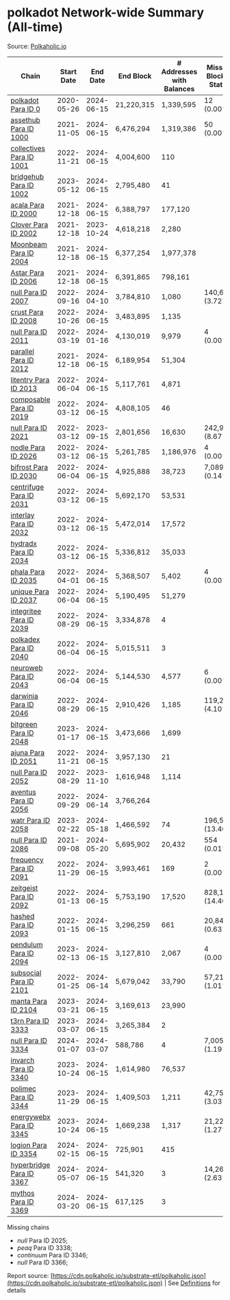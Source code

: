 # polkadot Network-wide Summary (All-time)

Source: [Polkaholic.io](https://polkaholic.io)


| Chain            | Start Date | End Date | End Block | # Addresses with Balances | Missing Blocks / Status |
| ---------------- | ---------- | ---------| --------- | ------------------------- | ----------------------- |
| [polkadot Para ID 0](/polkadot/0-polkadot) | 2020-05-26 | 2024-06-15 | 21,220,315 |  1,339,595 | 12 (0.00%)  |
| [assethub Para ID 1000](/polkadot/1000-assethub) | 2021-11-05 | 2024-06-15 | 6,476,294 |  1,319,386 | 50 (0.00%)  |
| [collectives Para ID 1001](/polkadot/1001-collectives) | 2022-11-21 | 2024-06-15 | 4,004,600 |  110 |    |
| [bridgehub Para ID 1002](/polkadot/1002-bridgehub) | 2023-05-12 | 2024-06-15 | 2,795,480 |  41 |    |
| [acala Para ID 2000](/polkadot/2000-acala) | 2021-12-18 | 2024-06-15 | 6,388,797 |  177,120 |    |
| [Clover Para ID 2002](/polkadot/2002-clover) | 2021-12-18 | 2023-10-24 | 4,618,218 |  2,280 |    |
| [Moonbeam Para ID 2004](/polkadot/2004-moonbeam) | 2021-12-18 | 2024-06-15 | 6,377,254 |  1,977,378 |    |
| [Astar Para ID 2006](/polkadot/2006-astar) | 2021-12-18 | 2024-06-15 | 6,391,865 |  798,161 |    |
| [null Para ID 2007](/polkadot/2007-kapex) | 2022-09-16 | 2024-04-10 | 3,784,810 |  1,080 | 140,668 (3.72%)  |
| [crust Para ID 2008](/polkadot/2008-crust) | 2022-10-26 | 2024-06-15 | 3,483,895 |  1,135 |    |
| [null Para ID 2011](/polkadot/2011-equilibrium) | 2022-03-19 | 2024-01-16 | 4,130,019 |  9,979 | 4 (0.00%)  |
| [parallel Para ID 2012](/polkadot/2012-parallel) | 2021-12-18 | 2024-06-15 | 6,189,954 |  51,304 |    |
| [litentry Para ID 2013](/polkadot/2013-litentry) | 2022-06-04 | 2024-06-15 | 5,117,761 |  4,871 |    |
| [composable Para ID 2019](/polkadot/2019-composable) | 2022-03-12 | 2024-06-15 | 4,808,105 |  46 |    |
| [null Para ID 2021](/polkadot/2021-efinity) | 2022-03-12 | 2023-09-15 | 2,801,656 |  16,630 | 242,949 (8.67%)  |
| [nodle Para ID 2026](/polkadot/2026-nodle) | 2022-03-12 | 2024-06-15 | 5,261,785 |  1,186,976 | 4 (0.00%)  |
| [bifrost Para ID 2030](/polkadot/2030-bifrost) | 2022-06-04 | 2024-06-15 | 4,925,888 |  38,723 | 7,089 (0.14%)  |
| [centrifuge Para ID 2031](/polkadot/2031-centrifuge) | 2022-03-12 | 2024-06-15 | 5,692,170 |  53,531 |    |
| [interlay Para ID 2032](/polkadot/2032-interlay) | 2022-03-12 | 2024-06-15 | 5,472,014 |  17,572 |    |
| [hydradx Para ID 2034](/polkadot/2034-hydradx) | 2022-03-12 | 2024-06-15 | 5,336,812 |  35,033 |    |
| [phala Para ID 2035](/polkadot/2035-phala) | 2022-04-01 | 2024-06-15 | 5,368,507 |  5,402 | 4 (0.00%)  |
| [unique Para ID 2037](/polkadot/2037-unique) | 2022-06-04 | 2024-06-15 | 5,190,495 |  51,279 |    |
| [integritee Para ID 2039](/polkadot/2039-integritee) | 2022-08-29 | 2024-06-15 | 3,334,878 |  4 |    |
| [polkadex Para ID 2040](/polkadot/2040-polkadex) | 2022-06-04 | 2024-06-15 | 5,015,511 |  3 |    |
| [neuroweb Para ID 2043](/polkadot/2043-neuroweb) | 2022-06-04 | 2024-06-15 | 5,144,530 |  4,577 | 6 (0.00%)  |
| [darwinia Para ID 2046](/polkadot/2046-darwinia) | 2022-08-29 | 2024-06-15 | 2,910,426 |  1,185 | 119,220 (4.10%)  |
| [bitgreen Para ID 2048](/polkadot/2048-bitgreen) | 2023-01-17 | 2024-06-15 | 3,473,666 |  1,699 |    |
| [ajuna Para ID 2051](/polkadot/2051-ajuna) | 2022-11-21 | 2024-06-15 | 3,957,130 |  21 |    |
| [null Para ID 2052](/polkadot/2052-polkadot-parathread-2052) | 2022-08-29 | 2023-11-10 | 1,616,948 |  1,114 |    |
| [aventus Para ID 2056](/polkadot/2056-aventus) | 2022-09-29 | 2024-06-14 | 3,766,264 |   |    |
| [watr Para ID 2058](/polkadot/2058-watr) | 2023-02-22 | 2024-05-18 | 1,466,592 |  74 | 196,567 (13.40%)  |
| [null Para ID 2086](/polkadot/2086-kilt) | 2021-09-08 | 2024-05-20 | 5,695,902 |  20,432 | 554 (0.01%)  |
| [frequency Para ID 2091](/polkadot/2091-frequency) | 2022-11-29 | 2024-06-15 | 3,993,461 |  169 | 2 (0.00%)  |
| [zeitgeist Para ID 2092](/polkadot/2092-zeitgeist) | 2022-01-13 | 2024-06-15 | 5,753,190 |  17,520 | 828,192 (14.40%)  |
| [hashed Para ID 2093](/polkadot/2093-hashed) | 2022-01-15 | 2024-06-15 | 3,296,259 |  661 | 20,847 (0.63%)  |
| [pendulum Para ID 2094](/polkadot/2094-pendulum) | 2023-02-13 | 2024-06-15 | 3,127,810 |  2,067 | 4 (0.00%)  |
| [subsocial Para ID 2101](/polkadot/2101-subsocial) | 2022-01-25 | 2024-06-14 | 5,679,042 |  33,790 | 57,214 (1.01%)  |
| [manta Para ID 2104](/polkadot/2104-manta) | 2023-03-21 | 2024-06-15 | 3,169,613 |  23,990 |    |
| [t3rn Para ID 3333](/polkadot/3333-t3rn) | 2023-03-07 | 2024-06-15 | 3,265,384 |  2 |    |
| [null Para ID 3334](/polkadot/3334-polkadot-parathread-3334) | 2024-01-07 | 2024-03-07 | 588,786 |  4 | 7,005 (1.19%)  |
| [invarch Para ID 3340](/polkadot/3340-invarch) | 2023-10-24 | 2024-06-15 | 1,614,980 |  76,537 |    |
| [polimec Para ID 3344](/polkadot/3344-polimec) | 2023-11-29 | 2024-06-15 | 1,409,503 |  1,211 | 42,757 (3.03%)  |
| [energywebx Para ID 3345](/polkadot/3345-energywebx) | 2023-10-24 | 2024-06-15 | 1,669,238 |  1,317 | 21,229 (1.27%)  |
| [logion Para ID 3354](/polkadot/3354-logion) | 2024-02-15 | 2024-06-15 | 725,901 |  415 |    |
| [hyperbridge Para ID 3367](/polkadot/3367-hyperbridge) | 2024-05-07 | 2024-06-15 | 541,320 |  3 | 14,262 (2.63%)  |
| [mythos Para ID 3369](/polkadot/3369-mythos) | 2024-03-20 | 2024-06-15 | 617,125 |  3 |    |

Missing chains


* *null* Para ID 2025; 
* *peaq* Para ID 3338; 
* *continuum* Para ID 3346; 
* *null* Para ID 3366; 

Report source: [https://cdn.polkaholic.io/substrate-etl/polkaholic.json](https://cdn.polkaholic.io/substrate-etl/polkaholic.json) | See [Definitions](/DEFINITIONS.md) for details

